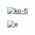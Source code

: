 [![ko-fi](https://ko-fi.com/img/githubbutton_sm.svg)](https://ko-fi.com/shivster)

![e](https://github-readme-stats.vercel.app/api?username=SHIV5T3R&show_icons=true&theme=dracula)
